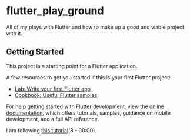 # flutter_play_ground

All of my plays with Flutter and how to make up a good and viable project with it.

## Getting Started

This project is a starting point for a Flutter application.

A few resources to get you started if this is your first Flutter project:

- [Lab: Write your first Flutter app](https://docs.flutter.dev/get-started/codelab)
- [Cookbook: Useful Flutter samples](https://docs.flutter.dev/cookbook)

For help getting started with Flutter development, view the
[online documentation](https://docs.flutter.dev/), which offers tutorials,
samples, guidance on mobile development, and a full API reference.


I am following [this tutorial](https://www.youtube.com/playlist?list=PL4cUxeGkcC9jLYyp2Aoh6hcWuxFDX6PBJ)(8 - 00:00).
